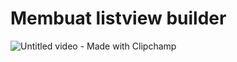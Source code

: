 # Membuat listview builder

![Untitled video - Made with Clipchamp](https://github.com/masaep/Tugas_Aplikasi_Perangkat_Bergerak/assets/116326458/a7c24d68-75dc-41d2-8d35-f6d5c1060f42)
